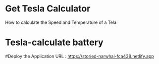 # Get Tesla Calculator
How to calculate the Speed and Temperature of a Tela

# Tesla-calculate battery

#Deploy the Application 
URL : https://storied-narwhal-fca438.netlify.app

